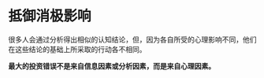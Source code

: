 # 抵御消极影响

很多人会通过分析得出相似的认知结论，但，因为各自所受的心理影响不同，他们在这些结论的基础上所采取的行动各不相同。

**最大的投资错误不是来自信息因素或分析因素，而是来自心理因素。**